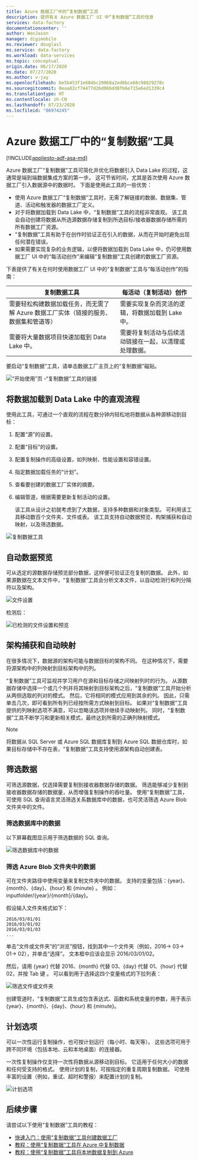 ```yaml
---
title: Azure 数据工厂中的“复制数据”工具
description: 提供有关 Azure 数据工厂 UI 中“复制数据”工具的信息
services: data-factory
documentationcenter: ''
author: WenJason
manager: digimobile
ms.reviewer: douglasl
ms.service: data-factory
ms.workload: data-services
ms.topic: conceptual
origin.date: 06/17/2020
ms.date: 07/27/2020
ms.author: v-jay
ms.openlocfilehash: be5b453f1e604bc29068a2ed6bce68c98829278c
ms.sourcegitcommit: 0eaa82cf74477d26d06bdd8fb6e715e6ed1339c4
ms.translationtype: HT
ms.contentlocale: zh-CN
ms.lasthandoff: 07/23/2020
ms.locfileid: "86974245"
---
```

# <a name="copy-data-tool-in-azure-data-factory"></a>Azure 数据工厂中的“复制数据”工具
[!INCLUDE[appliesto-adf-asa-md](includes/appliesto-adf-asa-md.md)]

Azure 数据工厂“复制数据”工具可简化并优化将数据引入 Data Lake 的过程，这通常是端到端数据集成方案的第一步。  这可节省时间，尤其是首次使用 Azure 数据工厂引入数据源中的数据时。 下面是使用此工具的一些优势：

- 使用 Azure 数据工厂“复制数据”工具时，无需了解链接的数据、数据集、管道、活动和触发器的数据工厂定义。 
- 对于将数据加载到 Data Lake 中，“复制数据”工具的流程非常直观。 该工具会自动创建将数据从所选源数据存储复制到所选目标/接收器数据存储所需的所有数据工厂资源。 
- “复制数据”工具有助于在创作时验证正在引入的数据，从而在开始时避免出现任何潜在错误。
- 如果需要实现复杂的业务逻辑，以便将数据加载到 Data Lake 中，仍可使用数据工厂 UI 中的“每活动创作”来编辑“复制数据”工具创建的数据工厂资源。 

下表提供了有关在何时使用数据工厂 UI 中的“复制数据”工具与“每活动创作”的指南： 

| 复制数据工具 | 每活动（复制活动）创作 |
| -------------- | -------------------------------------- |
| 需要轻松构建数据加载任务，而无需了解 Azure 数据工厂实体（链接的服务、数据集和管道等） | 需要实现复杂而灵活的逻辑，将数据加载到 Lake 中。 |
| 需要将大量数据项目快速加载到 Data Lake 中。 | 需要将复制活动与后续活动链接在一起，以清理或处理数据。 |

要启动“复制数据”工具，请单击数据工厂主页上的“复制数据”磁贴。

![“开始使用”页 -“复制数据”工具的链接](./media/doc-common-process/get-started-page.png)


## <a name="intuitive-flow-for-loading-data-into-a-data-lake"></a>将数据加载到 Data Lake 中的直观流程
使用此工具，可通过一个直观的流程在数分钟内轻松地将数据从各种源移动到目标：  

1. 配置“源”的设置。
2. 配置“目标”的设置。 
3. 配置复制操作的高级设置，如列映射、性能设置和容错设置。 
4. 指定数据加载任务的“计划”。 
5. 查看要创建的数据工厂实体的摘要。 
6. 编辑管道，根据需要更新复制活动的设置。 

   该工具从设计之初就考虑到了大数据，支持多种数据和对象类型。 可利用该工具移动数百个文件夹、文件或表。 该工具支持自动数据预览、构架捕获和自动映射，以及筛选数据。

![复制数据工具](./media/copy-data-tool/copy-data-tool.png)

## <a name="automatic-data-preview"></a>自动数据预览
可从选定的源数据存储预览部分数据，这样便可验证正在复制的数据。 此外，如果源数据在文本文件中，“复制数据”工具会分析文本文件，以自动检测行和列分隔符以及架构。

![文件设置](./media/copy-data-tool/file-format-settings.png)

检测后：

![已检测的文件设置和预览](./media/copy-data-tool/after-detection.png)

## <a name="schema-capture-and-automatic-mapping"></a>架构捕获和自动映射
在很多情况下，数据源的架构可能与数据目标的架构不同。 在这种情况下，需要将源架构中的列映射到目标架构中的列。

“复制数据”工具可监视并学习用户在源和目标存储之间映射列时的行为。 从源数据存储中选择一个或几个列并将其映射到目标架构之后，“复制数据”工具开始分析从两侧选取的列对的模式。 然后，它将相同的模式应用到其余的列。 因此，只需单击几次，即可看到所有列已经按所需方式映射到目标。  如果对“复制数据”工具提供的列映射选项不满意，可以忽略该选项并继续手动映射列。 同时，“复制数据”工具不断学习和更新相关模式，最终达到所需的正确列映射模式。 

> [!NOTE]
> 将数据从 SQL Server 或 Azure SQL 数据库复制到 Azure SQL 数据仓库时，如果目标存储中不存在表，“复制数据”工具支持使用源架构自动创建表。 

## <a name="filter-data"></a>筛选数据
可筛选源数据，仅选择需要复制到接收器数据存储的数据。 筛选能够减少复制到接收器数据存储的数据量，从而增强复制操作的吞吐量。 使用“复制数据”工具，可使用 SQL 查询语言灵活筛选关系数据库中的数据，也可灵活筛选 Azure Blob 文件夹中的文件。 

### <a name="filter-data-in-a-database"></a>筛选数据库中的数据
以下屏幕截图显示用于筛选数据的 SQL 查询。

![筛选数据库中的数据](./media/copy-data-tool/filter-data-in-database.png)

### <a name="filter-data-in-an-azure-blob-folder"></a>筛选 Azure Blob 文件夹中的数据
可在文件夹路径中使用变量来复制文件夹中的数据。 支持的变量包括：{year}、{month}、{day}、{hour} 和 {minute}    。 例如：inputfolder/{year}/{month}/{day}。 

假设输入文件夹格式如下： 

```
2016/03/01/01
2016/03/01/02
2016/03/01/03
...
```

单击“文件或文件夹”的“浏览”按钮，找到其中一个文件夹（例如，2016-> 03-> 01-> 02），并单击“选择”。 文本框中应该会显示 2016/03/01/02。 

然后，请用 {year} 代替 2016、{month} 代替 03、{day} 代替 01、{hour} 代替 02，并按 Tab 键        。 可以看到用于选择这四个变量格式的下拉列表：

![筛选文件或文件夹](./media/copy-data-tool/filter-file-or-folder.png)

创建管道时，“复制数据”工具生成包含表达式、函数和系统变量的参数，用于表示 {year}、{month}、{day}、{hour} 和 {minute}。

## <a name="scheduling-options"></a>计划选项
可以一次性运行复制操作，也可按计划运行（每小时、每天等）。 这些选项可用于跨不同环境（包括本地、云和本地桌面）的连接器。 

一次性复制操作仅支持一次性将数据从源移动到目标。 它适用于任何大小的数据和任何受支持的格式。 使用计划的复制，可按指定的重复周期复制数据。 可使用丰富的设置（例如，重试、超时和警报）来配置计划的复制。

![计划选项](./media/copy-data-tool/scheduling-options.png)


## <a name="next-steps"></a>后续步骤
请尝试以下使用“复制数据”工具的教程：

- [快速入门：使用“复制数据”工具创建数据工厂](quickstart-create-data-factory-copy-data-tool.md)
- [教程：使用“复制数据”工具在 Azure 中复制数据](tutorial-copy-data-tool.md) 
- [教程：使用“复制数据”工具将本地数据复制到 Azure](tutorial-hybrid-copy-data-tool.md)
